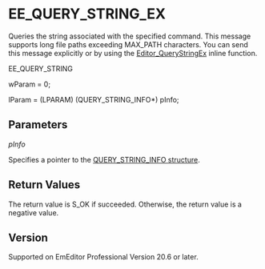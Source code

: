 # EE\_QUERY\_STRING\_EX

Queries the string associated with the specified command. This message supports long file paths exceeding MAX\_PATH characters. You can send this message explicitly or by
using the [Editor\_QueryStringEx](../macro/editor_querystringex) inline function.

EE\_QUERY\_STRING

wParam = 0;

lParam = (LPARAM) (QUERY\_STRING\_INFO\*) pInfo;

## Parameters

_pInfo_

Specifies a pointer to the [QUERY\_STRING\_INFO structure](../structure/query_string_info).

## Return Values

The return value is S\_OK if succeeded. Otherwise, the return value is a negative value.

## Version

Supported on EmEditor Professional Version 20.6 or later.
